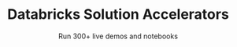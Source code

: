 ---
layout: demopagenew
title: Databricks Solution Accelerators
subtitle: Run 300+ live demos and notebooks
seotitle: Databricks Solution Accelerators
full_width: true
permalink: /databricks_solution_accelerators
key: demo
nav_key: demo
article_header:
  type: demo
license: false
mode: immersivebg
show_edit_on_github: false
show_date: false
data:
  sections:  
    - title: Databricks Solution Accelerators
      excerpt: Databricks Solution Accelerators
      secheader: yes
      secheader:
        - title: Databricks Solution Accelerators
          subtitle: Databricks Solution Accelerators
          activemenu: databricks_solution_accelerators
      source: yes
      source: 
        - title: Automated PHI Removal
          id: automated_phi_removal  
          image: 
              src: /assets/images/Name_Entity_Recognition_on_Financial_Texts.svg
          excerpt: Detect and protect sensitive patient data with NLP.
          actions:
          - text: Databricks Notebook
            type: normal
            url: https://databricks.com/solutions/accelerators/automated-phi-removal
        - title: Oncology Real-World Data Extraction With NLP
          id: oncology_real_world_data_extraction_nlp
          image: 
              src: /assets/images/Recognize_ticker_alias_in_financial_texts.svg
          excerpt: Transform unstructured oncology notes into novel patient insights.
          actions:
          - text: Databricks Notebook
            type: normal
            url: https://databricks.com/solutions/accelerators/nlp-oncology 
        - title: Adverse Drug Event Detection
          id: adverse_drug_event_detection
          image: 
              src: /assets/images/Extract_Entities_from_Whereas_clauses.svg
          excerpt: Monitor drug safety with real-world data and NLP.
          actions:
          - text: Databricks Notebook
            type: normal
            url: https://databricks.com/solutions/accelerators/adverse-drug-event-detection
        - title: Medicare Risk Adjustment
          id: medicare_risk_adjustment
          image: 
              src: /assets/images/Adverse_drug_events_tagger.svg
          excerpt: Identify undiagnosed conditions for reimbursements.
          actions:
          - text: Databricks Notebook
            type: normal
            url: https://www.databricks.com/solutions/accelerators/medicare-risk-adjustment
        - title: Knowledge Graph
          id: knowledge_graph
          image: 
              src: /assets/images/Detect_demographics_and_vital_signs_using_rules.svg
          excerpt: Build patient cohorts by identifying commonalities between entities.
          actions:
          - text: Databricks Notebook
            type: normal
            url: https://www.databricks.com/solutions/accelerators/cohort-building       
---